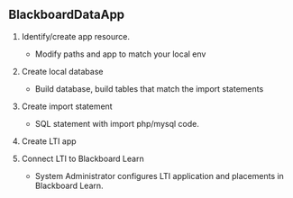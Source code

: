 ## BlackboardDataApp

1. Identify/create app resource.
    - Modify paths and app to match your local env 

2. Create local database
    - Build database, build tables that match the import statements

3. Create import statement
    - SQL statement with import php/mysql code.

4. Create LTI app
    
5. Connect LTI to Blackboard Learn
    - System Administrator configures LTI application and placements in Blackboard Learn.

